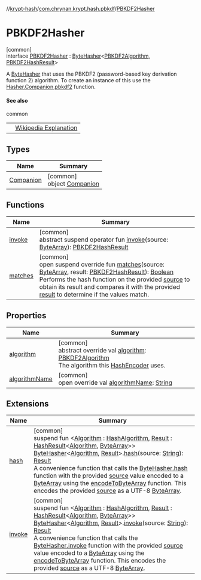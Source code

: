 //[krypt-hash](../../../index.md)/[com.chrynan.krypt.hash.pbkdf](../index.md)/[PBKDF2Hasher](index.md)

# PBKDF2Hasher

[common]\
interface [PBKDF2Hasher](index.md) : [ByteHasher](../../com.chrynan.krypt.hash/-byte-hasher/index.md)&lt;[PBKDF2Algorithm](../-p-b-k-d-f2-algorithm/index.md), [PBKDF2HashResult](../-p-b-k-d-f2-hash-result/index.md)&gt; 

A [ByteHasher](../../com.chrynan.krypt.hash/-byte-hasher/index.md) that uses the PBKDF2 (password-based key derivation function 2) algorithm. To create an instance of this use the [Hasher.Companion.pbkdf2](../pbkdf2.md) function.

#### See also

common

| | |
|---|---|
|  | [Wikipedia Explanation](https://en.wikipedia.org/wiki/PBKDF2) |

## Types

| Name | Summary |
|---|---|
| [Companion](-companion/index.md) | [common]<br>object [Companion](-companion/index.md) |

## Functions

| Name | Summary |
|---|---|
| [invoke](../../com.chrynan.krypt.hash.sha/-s-h-a2-hasher/index.md#1151892548%2FFunctions%2F-1850566401) | [common]<br>abstract suspend operator fun [invoke](../../com.chrynan.krypt.hash.sha/-s-h-a2-hasher/index.md#1151892548%2FFunctions%2F-1850566401)(source: [ByteArray](https://kotlinlang.org/api/latest/jvm/stdlib/kotlin/-byte-array/index.html)): [PBKDF2HashResult](../-p-b-k-d-f2-hash-result/index.md) |
| [matches](index.md#1199567407%2FFunctions%2F-1850566401) | [common]<br>open suspend override fun [matches](index.md#1199567407%2FFunctions%2F-1850566401)(source: [ByteArray](https://kotlinlang.org/api/latest/jvm/stdlib/kotlin/-byte-array/index.html), result: [PBKDF2HashResult](../-p-b-k-d-f2-hash-result/index.md)): [Boolean](https://kotlinlang.org/api/latest/jvm/stdlib/kotlin/-boolean/index.html)<br>Performs the hash function on the provided [source](index.md#1199567407%2FFunctions%2F-1850566401) to obtain its result and compares it with the provided [result](index.md#1199567407%2FFunctions%2F-1850566401) to determine if the values match. |

## Properties

| Name | Summary |
|---|---|
| [algorithm](../../com.chrynan.krypt.hash/-hasher/algorithm.md) | [common]<br>abstract override val [algorithm](../../com.chrynan.krypt.hash/-hasher/algorithm.md): [PBKDF2Algorithm](../-p-b-k-d-f2-algorithm/index.md)<br>The algorithm this [HashEncoder](../../com.chrynan.krypt.hash/-hash-encoder/index.md) uses. |
| [algorithmName](../../com.chrynan.krypt.hash/-hash-encoder/algorithm-name.md) | [common]<br>open override val [algorithmName](../../com.chrynan.krypt.hash/-hash-encoder/algorithm-name.md): [String](https://kotlinlang.org/api/latest/jvm/stdlib/kotlin/-string/index.html) |

## Extensions

| Name | Summary |
|---|---|
| [hash](../../com.chrynan.krypt.hash/hash.md) | [common]<br>suspend fun &lt;[Algorithm](../../com.chrynan.krypt.hash/hash.md) : [HashAlgorithm](../../com.chrynan.krypt.hash/-hash-algorithm/index.md), [Result](../../com.chrynan.krypt.hash/hash.md) : [HashResult](../../com.chrynan.krypt.hash/-hash-result/index.md)&lt;[Algorithm](../../com.chrynan.krypt.hash/hash.md), [ByteArray](https://kotlinlang.org/api/latest/jvm/stdlib/kotlin/-byte-array/index.html)&gt;&gt; [ByteHasher](../../com.chrynan.krypt.hash/-byte-hasher/index.md)&lt;[Algorithm](../../com.chrynan.krypt.hash/hash.md), [Result](../../com.chrynan.krypt.hash/hash.md)&gt;.[hash](../../com.chrynan.krypt.hash/hash.md)(source: [String](https://kotlinlang.org/api/latest/jvm/stdlib/kotlin/-string/index.html)): [Result](../../com.chrynan.krypt.hash/hash.md)<br>A convenience function that calls the [ByteHasher.hash](../../../../krypt-core/com.chrynan.krypt.core/index.md) function with the provided [source](https://kotlinlang.org/api/latest/jvm/stdlib/kotlin/-string/index.html) value encoded to a [ByteArray](https://kotlinlang.org/api/latest/jvm/stdlib/kotlin/-byte-array/index.html) using the [encodeToByteArray](https://kotlinlang.org/api/latest/jvm/stdlib/kotlin.text/index.html) function. This encodes the provided [source](https://kotlinlang.org/api/latest/jvm/stdlib/kotlin/-string/index.html) as a UTF-8 [ByteArray](https://kotlinlang.org/api/latest/jvm/stdlib/kotlin/-byte-array/index.html). |
| [invoke](../../com.chrynan.krypt.hash/invoke.md) | [common]<br>suspend fun &lt;[Algorithm](../../com.chrynan.krypt.hash/invoke.md) : [HashAlgorithm](../../com.chrynan.krypt.hash/-hash-algorithm/index.md), [Result](../../com.chrynan.krypt.hash/invoke.md) : [HashResult](../../com.chrynan.krypt.hash/-hash-result/index.md)&lt;[Algorithm](../../com.chrynan.krypt.hash/invoke.md), [ByteArray](https://kotlinlang.org/api/latest/jvm/stdlib/kotlin/-byte-array/index.html)&gt;&gt; [ByteHasher](../../com.chrynan.krypt.hash/-byte-hasher/index.md)&lt;[Algorithm](../../com.chrynan.krypt.hash/invoke.md), [Result](../../com.chrynan.krypt.hash/invoke.md)&gt;.[invoke](../../com.chrynan.krypt.hash/invoke.md)(source: [String](https://kotlinlang.org/api/latest/jvm/stdlib/kotlin/-string/index.html)): [Result](../../com.chrynan.krypt.hash/invoke.md)<br>A convenience function that calls the [ByteHasher.invoke](../../../../krypt-hash/com.chrynan.krypt.hash/-byte-hasher/invoke.md) function with the provided [source](https://kotlinlang.org/api/latest/jvm/stdlib/kotlin/-string/index.html) value encoded to a [ByteArray](https://kotlinlang.org/api/latest/jvm/stdlib/kotlin/-byte-array/index.html) using the [encodeToByteArray](https://kotlinlang.org/api/latest/jvm/stdlib/kotlin.text/index.html) function. This encodes the provided [source](https://kotlinlang.org/api/latest/jvm/stdlib/kotlin/-string/index.html) as a UTF-8 [ByteArray](https://kotlinlang.org/api/latest/jvm/stdlib/kotlin/-byte-array/index.html). |
